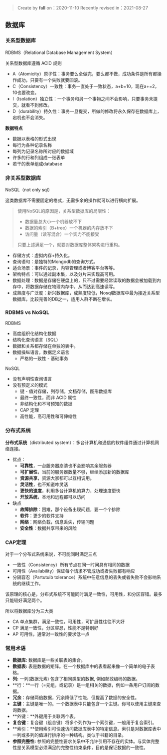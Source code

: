 >Create by **fall** on：2020-11-10
>Recently revised in：2021-08-27

## 数据库

### 关系型数据库

RDBMS（Relational Database Management System）

关系型数据库遵循 ACID 规则

- A（Atomicity）原子性：事务要么全做完，要么都不做，成功条件是所有都操作成功，只要有一个失败就要回滚。
- C（Consistency）一致性：事务一直处于一致状态，a+b=10，现在a+=2，10也要改变。
- I（Isolation）独立性：一个事务和另一个事物之间不会影响，只要事务未提交，就看不到修改。
- D（durability）持久性：事务一旦提交，所做的修改将永久保存在数据库上，宕机也不会消失。

**数据特点**

- 数据以表格的形式出现
- 每行为各种记录名称
- 每列为记录名称所对应的数据域
- 许多的行和列组成一张表单
- 若干的表单组成database

### 非关系型数据库

NoSQL（not only sql）

这类数据库不需要固定的格式，无需多余的操作就可以进行横向扩展。

> 使用NoSQL的原因是，关系型数据库的局限性：
>
> - 数据量总大小一个机器放不下
> - 数据的索引（B+tree）一个机器的内存放不下
> - 访问量（读写混合）一个实力不能接受
>
> 只要上述满足一个，就要对数据库整体架构进行重构。

- 存储方式：虚拟内存+持久化。
- 查询语句：是独特的Mongodb的查询方式。
- 适合场景：事件的记录，内容管理或者博客平台等等。
- 架构特点：可以通过副本集，以及分片来实现高可用。
- 数据处理：数据是存储在硬盘上的，只不过需要经常读取的数据会被加载到内存中，将数据存储在物理内存中，从而达到高速读写。
- 成熟度与广泛度：新兴数据库，成熟度较低，Nosql数据库中最为接近关系型数据库，比较完善的DB之一，适用人群不断在增长。

### RDBMS vs NoSQL

RDBMS 

- 高度组织化结构化数据
- 结构化查询语言（SQL） 
- 数据和关系都存储在单独的表中。
- 数据操纵语言，数据定义语言
   - 严格的一致性
         	 - 基础事务

NoSQL

- 没有声明性查询语言
- 没有预定义的模式
   - 键 - 值对存储，列存储，文档存储，图形数据库
   - 最终一致性，而非 ACID 属性
   - 非结构化和不可预知的数据
   - CAP 定理 
   - 高性能，高可用性和可伸缩性

### 分布式系统

**分布式系统**（distributed system）：多台计算机和通信的软件组件通过计算机网络连接。

- 优点：
  - **可靠性**，一台服务器崩溃也不会影响其余服务器
  - **可扩展性**，当前的服务器数量不够，继续添加新的数据库
  - **资源共享**，资源大家都可以互相调用。
  - **灵活性**，也不知道咋灵活
  - **更快的速度**，利用多台计算机的算力，处理速度更快
  - **开放系统**，本地和远程都可以访问
- 缺点
  - **故障排除**：困难，那个设备出现问题，要一个个排除
  - **软件**：更少的软件支持
  - **网络**：网络负载，信息丢失，传输问题
  - **安全性**：数据共享带来的风险

### CAP定理

对于一个分布式系统来说，不可能同时满足三点

- 一致性（Consistency）所有节点在同一时间具有相同的数据
- 可用性（Availability）保证每个请求不管成功或者失败都有响应
- 分隔容忍（Partutuib tolerance）系统中任意信息的丢失或者失败不会影响系统的继续工作。

该原理的核心是，分布式系统不可能同时满足一致性，可用性，和分区容错。最多只能较好满足两个。

所以将数据库分为三大类

- CA 单点集群，满足一致性，可用性，可扩展性往往不大好
- CP 满足一致性，分区容忍，性能不是特别好
- AP 可用性，通常对一致性的要求低一点

### 常用术语

- **数据库:** 数据库是一些关联表的集合。
- **数据表:** 表是数据的矩阵。在一个数据库中的表看起来像一个简单的电子表格。
- **列:** 一列(数据元素) 包含了相同类型的数据, 例如邮政编码的数据。
- **行：**一行（=元组，或记录）是一组相关的数据，例如一条用户订阅的数据。
- **冗余**：存储两倍数据，冗余降低了性能，但提高了数据的安全性。
- **主键**：主键是唯一的。一个数据表中只能包含一个主键。你可以使用主键来查询数据。
- **外键：**外键用于关联两个表。
- **复合键**：复合键（组合键）将多个列作为一个索引键，一般用于复合索引。
- **索引：**使用索引可快速访问数据库表中的特定信息。索引是对数据库表中一列或多列的值进行排序的一种结构。类似于书籍的目录。
- **参照完整性:** 参照的完整性要求关系中不允许引用不存在的实体。与实体完整性是关系模型必须满足的完整性约束条件，目的是保证数据的一致性。

